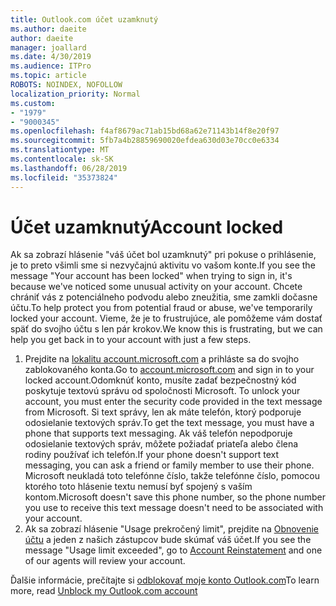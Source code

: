 ```yaml
---
title: Outlook.com účet uzamknutý
ms.author: daeite
author: daeite
manager: joallard
ms.date: 4/30/2019
ms.audience: ITPro
ms.topic: article
ROBOTS: NOINDEX, NOFOLLOW
localization_priority: Normal
ms.custom:
- "1979"
- "9000345"
ms.openlocfilehash: f4af8679ac71ab15bd68a62e71143b14f8e20f97
ms.sourcegitcommit: 5fb7a4b28859690020efdea630d03e70cc0e6334
ms.translationtype: MT
ms.contentlocale: sk-SK
ms.lasthandoff: 06/28/2019
ms.locfileid: "35373824"
---
```

# <a name="account-locked"></a><span data-ttu-id="a48f2-102">Účet uzamknutý</span><span class="sxs-lookup"><span data-stu-id="a48f2-102">Account locked</span></span>

<span data-ttu-id="a48f2-103">Ak sa zobrazí hlásenie "váš účet bol uzamknutý" pri pokuse o prihlásenie, je to preto všimli sme si nezvyčajnú aktivitu vo vašom konte.</span><span class="sxs-lookup"><span data-stu-id="a48f2-103">If you see the message "Your account has been locked" when trying to sign in, it's because we've noticed some unusual activity on your account.</span></span> <span data-ttu-id="a48f2-104">Chcete chrániť vás z potenciálneho podvodu alebo zneužitia, sme zamkli dočasne účtu.</span><span class="sxs-lookup"><span data-stu-id="a48f2-104">To help protect you from potential fraud or abuse, we've temporarily locked your account.</span></span> <span data-ttu-id="a48f2-105">Vieme, že je to frustrujúce, ale pomôžeme vám dostať späť do svojho účtu s len pár krokov.</span><span class="sxs-lookup"><span data-stu-id="a48f2-105">We know this is frustrating, but we can help you get back in to your account with just a few steps.</span></span>

1. <span data-ttu-id="a48f2-106">Prejdite na [lokalitu account.microsoft.com](https://go.microsoft.com/fwlink/?linkid=2090484) a prihláste sa do svojho zablokovaného konta.</span><span class="sxs-lookup"><span data-stu-id="a48f2-106">Go to [account.microsoft.com](https://go.microsoft.com/fwlink/?linkid=2090484) and sign in to your locked account.</span></span><span data-ttu-id="a48f2-107">Odomknúť konto, musíte zadať bezpečnostný kód poskytuje textovú správu od spoločnosti Microsoft.</span><span class="sxs-lookup"><span data-stu-id="a48f2-107"> To unlock your account, you must enter the security code provided in the text message from Microsoft.</span></span> <span data-ttu-id="a48f2-108">Si text správy, len ak máte telefón, ktorý podporuje odosielanie textových správ.</span><span class="sxs-lookup"><span data-stu-id="a48f2-108">To get the text message, you must have a phone that supports text messaging.</span></span> <span data-ttu-id="a48f2-109">Ak váš telefón nepodporuje odosielanie textových správ, môžete požiadať priateľa alebo člena rodiny používať ich telefón.</span><span class="sxs-lookup"><span data-stu-id="a48f2-109">If your phone doesn't support text messaging, you can ask a friend or family member to use their phone.</span></span> <span data-ttu-id="a48f2-110">Microsoft neukladá toto telefónne číslo, takže telefónne číslo, pomocou ktorého toto hlásenie textu nemusí byť spojený s vaším kontom.</span><span class="sxs-lookup"><span data-stu-id="a48f2-110">Microsoft doesn't save this phone number, so the phone number you use to receive this text message doesn't need to be associated with your account.</span></span>
2. <span data-ttu-id="a48f2-111">Ak sa zobrazí hlásenie "Usage prekročený limit", prejdite na [Obnovenie účtu](https://go.microsoft.com/fwlink/?linkid=2090483) a jeden z našich zástupcov bude skúmať váš účet.</span><span class="sxs-lookup"><span data-stu-id="a48f2-111">If you see the message "Usage limit exceeded", go to [Account Reinstatement](https://go.microsoft.com/fwlink/?linkid=2090483) and one of our agents will review your account.</span></span>

<span data-ttu-id="a48f2-112">Ďalšie informácie, prečítajte si [odblokovať moje konto Outlook.com](https://support.office.com/article/f4ad2701-d166-4d8b-8a6a-9af2a1f8a4c4)</span><span class="sxs-lookup"><span data-stu-id="a48f2-112">To learn more, read [Unblock my Outlook.com account](https://support.office.com/article/f4ad2701-d166-4d8b-8a6a-9af2a1f8a4c4)</span></span> 